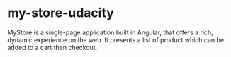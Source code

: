 # my-store-udacity
MyStore is a single-page application built in Angular, that offers a rich, dynamic experience on the web. It presents a list of product which can be added to a cart then checkout.
